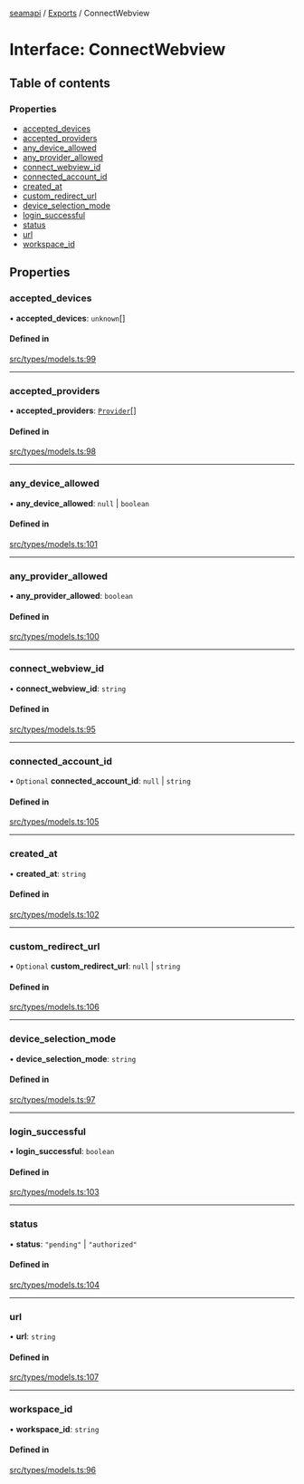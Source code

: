 [seamapi](../README.md) / [Exports](../modules.md) / ConnectWebview

# Interface: ConnectWebview

## Table of contents

### Properties

- [accepted\_devices](ConnectWebview.md#accepted_devices)
- [accepted\_providers](ConnectWebview.md#accepted_providers)
- [any\_device\_allowed](ConnectWebview.md#any_device_allowed)
- [any\_provider\_allowed](ConnectWebview.md#any_provider_allowed)
- [connect\_webview\_id](ConnectWebview.md#connect_webview_id)
- [connected\_account\_id](ConnectWebview.md#connected_account_id)
- [created\_at](ConnectWebview.md#created_at)
- [custom\_redirect\_url](ConnectWebview.md#custom_redirect_url)
- [device\_selection\_mode](ConnectWebview.md#device_selection_mode)
- [login\_successful](ConnectWebview.md#login_successful)
- [status](ConnectWebview.md#status)
- [url](ConnectWebview.md#url)
- [workspace\_id](ConnectWebview.md#workspace_id)

## Properties

### accepted\_devices

• **accepted\_devices**: `unknown`[]

#### Defined in

[src/types/models.ts:99](https://github.com/hello-seam/seamapi-javascript/blob/main/src/types/models.ts#L99)

___

### accepted\_providers

• **accepted\_providers**: [`Provider`](../modules.md#provider)[]

#### Defined in

[src/types/models.ts:98](https://github.com/hello-seam/seamapi-javascript/blob/main/src/types/models.ts#L98)

___

### any\_device\_allowed

• **any\_device\_allowed**: ``null`` \| `boolean`

#### Defined in

[src/types/models.ts:101](https://github.com/hello-seam/seamapi-javascript/blob/main/src/types/models.ts#L101)

___

### any\_provider\_allowed

• **any\_provider\_allowed**: `boolean`

#### Defined in

[src/types/models.ts:100](https://github.com/hello-seam/seamapi-javascript/blob/main/src/types/models.ts#L100)

___

### connect\_webview\_id

• **connect\_webview\_id**: `string`

#### Defined in

[src/types/models.ts:95](https://github.com/hello-seam/seamapi-javascript/blob/main/src/types/models.ts#L95)

___

### connected\_account\_id

• `Optional` **connected\_account\_id**: ``null`` \| `string`

#### Defined in

[src/types/models.ts:105](https://github.com/hello-seam/seamapi-javascript/blob/main/src/types/models.ts#L105)

___

### created\_at

• **created\_at**: `string`

#### Defined in

[src/types/models.ts:102](https://github.com/hello-seam/seamapi-javascript/blob/main/src/types/models.ts#L102)

___

### custom\_redirect\_url

• `Optional` **custom\_redirect\_url**: ``null`` \| `string`

#### Defined in

[src/types/models.ts:106](https://github.com/hello-seam/seamapi-javascript/blob/main/src/types/models.ts#L106)

___

### device\_selection\_mode

• **device\_selection\_mode**: `string`

#### Defined in

[src/types/models.ts:97](https://github.com/hello-seam/seamapi-javascript/blob/main/src/types/models.ts#L97)

___

### login\_successful

• **login\_successful**: `boolean`

#### Defined in

[src/types/models.ts:103](https://github.com/hello-seam/seamapi-javascript/blob/main/src/types/models.ts#L103)

___

### status

• **status**: ``"pending"`` \| ``"authorized"``

#### Defined in

[src/types/models.ts:104](https://github.com/hello-seam/seamapi-javascript/blob/main/src/types/models.ts#L104)

___

### url

• **url**: `string`

#### Defined in

[src/types/models.ts:107](https://github.com/hello-seam/seamapi-javascript/blob/main/src/types/models.ts#L107)

___

### workspace\_id

• **workspace\_id**: `string`

#### Defined in

[src/types/models.ts:96](https://github.com/hello-seam/seamapi-javascript/blob/main/src/types/models.ts#L96)
